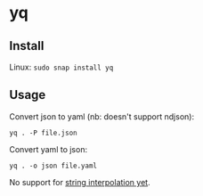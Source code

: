 # yq

## Install

Linux: `sudo snap install yq`

## Usage

Convert json to yaml (nb: doesn't support ndjson):

```
yq . -P file.json
```

Convert yaml to json:

```
yq . -o json file.yaml
```

No support for [string interpolation yet](https://github.com/mikefarah/yq/issues/1149).
